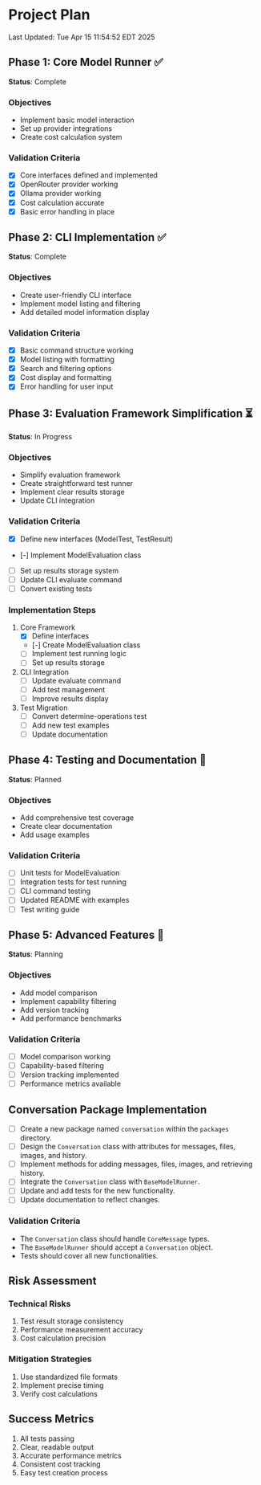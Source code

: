 # Project Plan

Last Updated: Tue Apr 15 11:54:52 EDT 2025

## Phase 1: Core Model Runner ✅
**Status**: Complete

### Objectives
- Implement basic model interaction
- Set up provider integrations
- Create cost calculation system

### Validation Criteria
- [X] Core interfaces defined and implemented
- [X] OpenRouter provider working
- [X] Ollama provider working
- [X] Cost calculation accurate
- [X] Basic error handling in place

## Phase 2: CLI Implementation ✅
**Status**: Complete

### Objectives
- Create user-friendly CLI interface
- Implement model listing and filtering
- Add detailed model information display

### Validation Criteria
- [X] Basic command structure working
- [X] Model listing with formatting
- [X] Search and filtering options
- [X] Cost display and formatting
- [X] Error handling for user input

## Phase 3: Evaluation Framework Simplification ⏳
**Status**: In Progress

### Objectives
- Simplify evaluation framework
- Create straightforward test runner
- Implement clear results storage
- Update CLI integration

### Validation Criteria
- [X] Define new interfaces (ModelTest, TestResult)
- [-] Implement ModelEvaluation class
- [ ] Set up results storage system
- [ ] Update CLI evaluate command
- [ ] Convert existing tests

### Implementation Steps
1. Core Framework
   - [X] Define interfaces
   - [-] Create ModelEvaluation class
   - [ ] Implement test running logic
   - [ ] Set up results storage

2. CLI Integration
   - [ ] Update evaluate command
   - [ ] Add test management
   - [ ] Improve results display

3. Test Migration
   - [ ] Convert determine-operations test
   - [ ] Add new test examples
   - [ ] Update documentation

## Phase 4: Testing and Documentation 🔄
**Status**: Planned

### Objectives
- Add comprehensive test coverage
- Create clear documentation
- Add usage examples

### Validation Criteria
- [ ] Unit tests for ModelEvaluation
- [ ] Integration tests for test running
- [ ] CLI command testing
- [ ] Updated README with examples
- [ ] Test writing guide

## Phase 5: Advanced Features 🔄
**Status**: Planning

### Objectives
- Add model comparison
- Implement capability filtering
- Add version tracking
- Add performance benchmarks

### Validation Criteria
- [ ] Model comparison working
- [ ] Capability-based filtering
- [ ] Version tracking implemented
- [ ] Performance metrics available

## Conversation Package Implementation

- [ ] Create a new package named `conversation` within the `packages` directory.
- [ ] Design the `Conversation` class with attributes for messages, files, images, and history.
- [ ] Implement methods for adding messages, files, images, and retrieving history.
- [ ] Integrate the `Conversation` class with `BaseModelRunner`.
- [ ] Update and add tests for the new functionality.
- [ ] Update documentation to reflect changes.

### Validation Criteria
- The `Conversation` class should handle `CoreMessage` types.
- The `BaseModelRunner` should accept a `Conversation` object.
- Tests should cover all new functionalities.

## Risk Assessment

### Technical Risks
1. Test result storage consistency
2. Performance measurement accuracy
3. Cost calculation precision

### Mitigation Strategies
1. Use standardized file formats
2. Implement precise timing
3. Verify cost calculations

## Success Metrics
1. All tests passing
2. Clear, readable output
3. Accurate performance metrics
4. Consistent cost tracking
5. Easy test creation process 